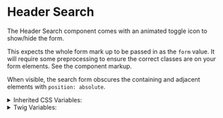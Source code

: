 <!-- This is the general documentation layout. Add or remove any sections as needed, but try to stay consistent across components. -->
# Header Search

The Header Search component comes with an animated toggle icon to show/hide the form.

This expects the whole form mark up to be passed in as the `form` value. It will require some preprocessing to ensure the correct classes are on your form elements. See the component markup.

When visible, the search form obscures the containing and adjacent elements with `position: absolute`.

<details>
  <summary>Inherited CSS Variables:</summary>
  - `--accent-color`: The color of the search icon background.
  - `--icon-size:` (default: `var(--s2)`): can be set on the `.header-search` element. The icon buttons and search input will scale accordingly.
</details>

<details>
  <summary>Twig Variables:</summary>

  ```
  variant: "default",
  bg_transparent: "true",
  form: "<form>...</form>",
  ```
</details>
